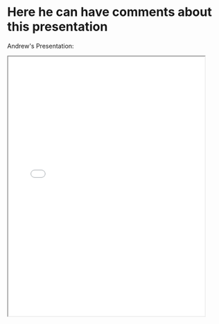 # Here he can have comments about this presentation

Andrew's Presentation:
<iframe src="20190516.pdf" name="iframe_a" height="600px" width="90%"></iframe>
